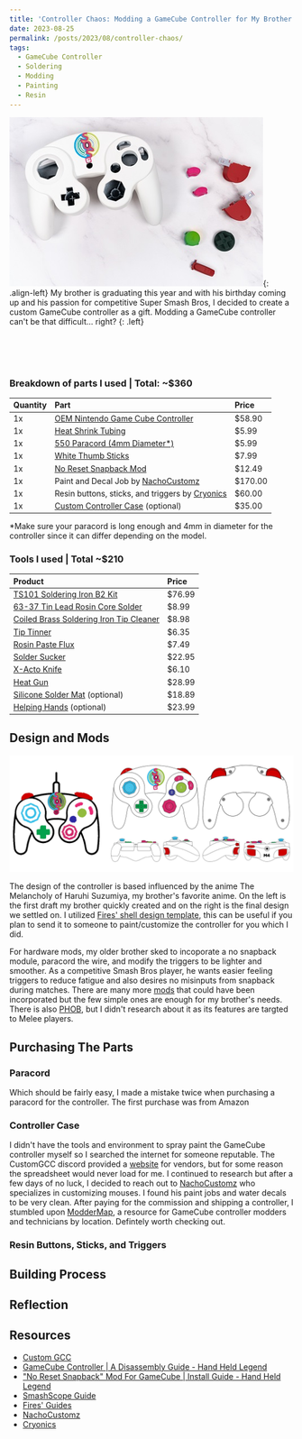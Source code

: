 ```yaml
---
title: 'Controller Chaos: Modding a GameCube Controller for My Brother'
date: 2023-08-25
permalink: /posts/2023/08/controller-chaos/
tags:
  - GameCube Controller
  - Soldering
  - Modding
  - Painting
  - Resin
---
```


![](/images/m4/m4controller.jpg){: .align-left}
My brother is graduating this year and with his birthday coming up and his passion for competitive Super Smash Bros, I decided to create a custom GameCube controller as a gift. Modding a GameCube controller can't be that difficult... right?
{: .left}
<br/><br/><br/><br/><br/>

### Breakdown of parts I used | Total: ~$360

| Quantity      | Part | Price     |
| :---        |    :----   |          :--- |
| 1x      | [OEM Nintendo Game Cube Controller](https://www.amazon.com/dp/B07HC2F97Q) | $58.90  |
| 1x      | [Heat Shrink Tubing](https://www.amazon.com/dp/B01MFA3OFA) | $5.99 |
| 1x      | [550 Paracord (4mm Diameter*)](https://www.paracordplanet.com/imperial-red-paracord-550/) | $5.99  |
| 1x      | [White Thumb Sticks](https://www.ebay.com/itm/394652850308) | $7.99  |
| 1x      | [No Reset Snapback Mod](https://handheldlegend.com/products/no-reset-snapback-mod-for-the-gamecube-controller-hand-held-legend) | $12.49  |
| 1x      | Paint and Decal Job by [NachoCustomz](https://twitter.com/NachoCustomz) | $170.00 |
| 1x      | Resin buttons, sticks, and triggers by [Cryonics](https://twitter.com/PCCryonics) | $60.00 |
| 1x      | [Custom Controller Case](https://www.etsy.com/listing/1024432918/custom-gamecube-controller-case-super) (optional) | $35.00 |

*Make sure your paracord is long enough and 4mm in diameter for the controller since it can differ depending on the model.

### Tools I used | Total ~$210

| Product | Price |
| :----------- | :----------- |
| [TS101 Soldering Iron B2 Kit](https://www.amazon.com/dp/B01MDTO6X7) | $76.99 |
| [63-37 Tin Lead Rosin Core Solder](https://www.amazon.com/dp/B075WB98FJ) | $8.99 |
| [Coiled Brass Soldering Iron Tip Cleaner](https://www.amazon.com/dp/B08SLBSLK4) | $8.98 |
| [Tip Tinner](https://www.amazon.com/dp/B00NS4J6BY)| $6.35 |
| [Rosin Paste Flux](https://www.amazon.com/dp/B008ZIV85A) | $7.49 |
| [Solder Sucker](https://www.amazon.com/dp/B002MJMXD4) | $22.95 |
| [X-Acto Knife](https://www.amazon.com/dp/B005KRSWM6) | $6.10 |
| [Heat Gun](https://www.amazon.com/dp/B078S5QMFG) | $28.99 |
| [Silicone Solder Mat](https://www.amazon.com/dp/B0713XFJ1Q) (optional) | $18.89 |
| [Helping Hands](https://www.amazon.com/dp/B07MDKXNPC) (optional) | $23.99 |

## Design and Mods

![](/images/m4/design.jpg)

The design of the controller is based influenced by the anime The Melancholy of Haruhi Suzumiya, my brother's favorite anime. On the left is the first draft my brother quickly created and on the right is the final design we settled on. I utilized [Fires' shell design template](https://firescc.com/gcc-tech-guides#/shell-design-template), this can be useful if you plan to send it to someone to paint/customize the controller for you which I did. 

For hardware mods, my older brother sked to incoporate a no snapback module, paracord the wire, and modify the triggers to be lighter and smoother. As a competitive Smash Bros player, he wants easier feeling triggers to reduce fatigue and also desires no misinputs from snapback during matches. There are many more [mods](https://firescc.com/mod-guides) that could have been incorporated but the few simple ones are enough for my brother's needs. There is also [PHOB](https://youtu.be/RGyQbXGr4Po?si=aKSsh_o3LJHiutMq), but I didn't research about it as its features are targted to Melee players. 

## Purchasing The Parts

### Paracord

Which should be fairly easy, I made a mistake twice when purchasing a paracord for the controller. The first purchase was from Amazon 

### Controller Case

I didn't have the tools and environment to spray paint the GameCube controller myself so I searched the internet for someone reputable. The CustomGCC discord provided a [website](https://customg.cc/vendors) for vendors, but for some reason the spreadsheet would never load for me. I continued to research but after a few days of no luck, I decided to reach out to [NachoCustomz](https://twitter.com/NachoCustomz) who specializes in customizing mouses. I found his paint jobs and water decals to be very clean. After paying for the commission and shipping a controller, I stumbled upon [ModderMap](https://www.nojonsmods.com/moddermap), a resource for GameCube controller modders and technicians by location. Defintely worth checking out. 


### Resin Buttons, Sticks, and Triggers



## Building Process


## Reflection


## Resources
* [Custom GCC](https://customg.cc/)
* [GameCube Controller | A Disassembly Guide - Hand Held Legend](https://youtu.be/iTBWTBTzPf8?si=3FiAj1QjsFwp-RG_)
* ["No Reset Snapback" Mod For GameCube | Install Guide - Hand Held Legend](https://youtu.be/ub7Q0-cH-bc?si=BkQjuL2vWG7VKb2J)
* [SmashScope Guide](https://goomwave.com/2020/06/28/smashscope-guide/)
* [Fires' Guides](https://firescc.com/mod-guides)
* [NachoCustomz](https://twitter.com/NachoCustomz)
* [Cryonics](https://twitter.com/PCCryonics)

